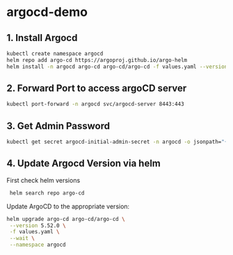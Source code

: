 # argocd-demo

## 1. Install Argocd

```bash
kubectl create namespace argocd
helm repo add argo-cd https://argoproj.github.io/argo-helm
helm install -n argocd argo-cd argo-cd/argo-cd -f values.yaml --version 5.52.0
```

## 2. Forward Port to access argoCD server

```bash
kubectl port-forward -n argocd svc/argocd-server 8443:443
```

## 3. Get Admin Password

```bash
kubectl get secret argocd-initial-admin-secret -n argocd -o jsonpath="{.data.password}" | base64 -d
```

## 4. Update Argocd Version via helm

First check helm versions

```bash
 helm search repo argo-cd 
```

Update ArgoCD to the appropriate version:

```bash
helm upgrade argo-cd argo-cd/argo-cd \
 --version 5.52.0 \
 -f values.yaml \
 --wait \
 --namespace argocd
```
